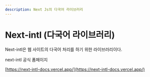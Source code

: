 ```yaml
---
description: Next Js의 다국어 라이브러리
---
```


# Next-intl (다국어 라이브러리)

Next-intl은 웹 사이트의 다국어 처리를 하기 위한 라이브러리이다.



next-intl 공식 폼페이지

[https://next-intl-docs.vercel.app/](https://next-intl-docs.vercel.app/)
